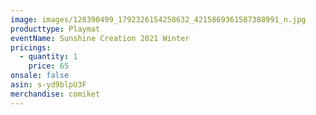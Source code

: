 ```yaml
---
image: images/128390499_1792326154258632_4215869361587388991_n.jpg
producttype: Playmat
eventName: Sunshine Creation 2021 Winter
pricings:
  - quantity: 1
    price: 65
onsale: false
asin: s-yd9blpU3F
merchandise: comiket
---
```

